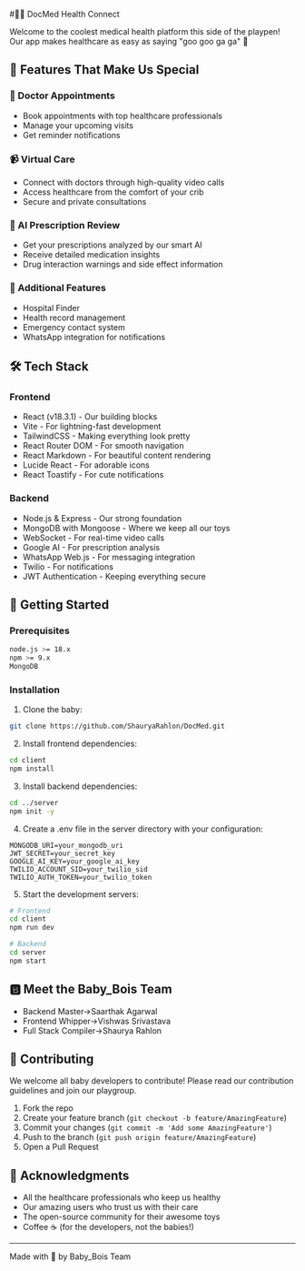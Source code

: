 #🧑‍⚕️ DocMed Health Connect

Welcome to the coolest medical health platform this side of the playpen! Our app makes healthcare as easy as saying "goo goo ga ga" 🍼

## 🌟 Features That Make Us Special

### 🏥 Doctor Appointments

- Book appointments with top healthcare professionals
- Manage your upcoming visits
- Get reminder notifications

### 📹 Virtual Care

- Connect with doctors through high-quality video calls
- Access healthcare from the comfort of your crib
- Secure and private consultations

### 🤖 AI Prescription Review

- Get your prescriptions analyzed by our smart AI
- Receive detailed medication insights
- Drug interaction warnings and side effect information

### 💊 Additional Features

- Hospital Finder
- Health record management
- Emergency contact system
- WhatsApp integration for notifications

## 🛠️ Tech Stack

### Frontend

- React (v18.3.1) - Our building blocks
- Vite - For lightning-fast development
- TailwindCSS - Making everything look pretty
- React Router DOM - For smooth navigation
- React Markdown - For beautiful content rendering
- Lucide React - For adorable icons
- React Toastify - For cute notifications

### Backend

- Node.js & Express - Our strong foundation
- MongoDB with Mongoose - Where we keep all our toys
- WebSocket - For real-time video calls
- Google AI - For prescription analysis
- WhatsApp Web.js - For messaging integration
- Twilio - For notifications
- JWT Authentication - Keeping everything secure

## 🎯 Getting Started

### Prerequisites

```bash
node.js >= 18.x
npm >= 9.x
MongoDB
```

### Installation

1. Clone the baby:

```bash
git clone https://github.com/ShauryaRahlon/DocMed.git
```

2. Install frontend dependencies:

```bash
cd client
npm install
```

3. Install backend dependencies:

```bash
cd ../server
npm init -y
```

4. Create a .env file in the server directory with your configuration:

```env
MONGODB_URI=your_mongodb_uri
JWT_SECRET=your_secret_key
GOOGLE_AI_KEY=your_google_ai_key
TWILIO_ACCOUNT_SID=your_twilio_sid
TWILIO_AUTH_TOKEN=your_twilio_token
```

5. Start the development servers:

```bash
# Frontend
cd client
npm run dev

# Backend
cd server
npm start
```

## 🅱️ Meet the Baby_Bois Team

- Backend Master->Saarthak Agarwal
- Frontend Whipper->Vishwas Srivastava
- Full Stack Compiler->Shaurya Rahlon

## 🤝 Contributing

We welcome all baby developers to contribute! Please read our contribution guidelines and join our playgroup.

1. Fork the repo
2. Create your feature branch (`git checkout -b feature/AmazingFeature`)
3. Commit your changes (`git commit -m 'Add some AmazingFeature'`)
4. Push to the branch (`git push origin feature/AmazingFeature`)
5. Open a Pull Request

## 💖 Acknowledgments

- All the healthcare professionals who keep us healthy
- Our amazing users who trust us with their care
- The open-source community for their awesome toys
- Coffee ☕ (for the developers, not the babies!)

---

Made with 💝 by Baby_Bois Team
